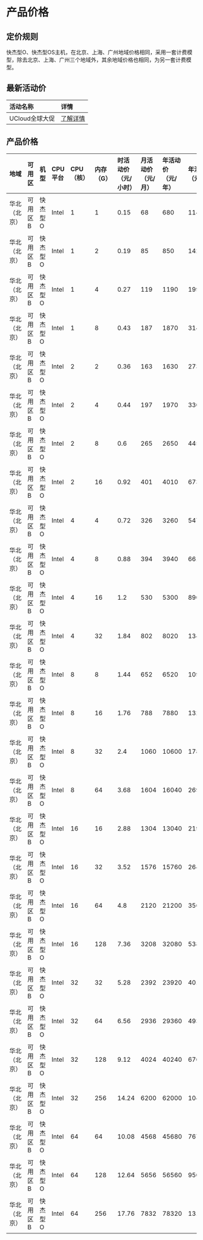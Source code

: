 # 产品价格

## 定价规则
快杰型O、快杰型OS主机，在北京、上海、广州地域价格相同，采用一套计费模型，除去北京、上海、广州三个地域外，其余地域价格也相同，为另一套计费模型。


## 最新活动价
<!-- udocs:active -->
| 活动名称 | 详情 |
| :---- | :---- |
| UCloud全球大促| [了解详情](https://www.ucloud.cn/site/active/kuaijie.html) |


## 产品价格
<!-- udocs:price -->
| 地域 | 可用区 | 机型 | CPU平台 | CPU（核） |  内存（G） |  时活动价（元/小时）| 月活动价（元/月）|  年活动价（元/年） | 年活动价（元/2年）| 年活动价（元/3年）| 操作 |
| :---- | :---- | :---- | :---- | :---- | :---- | :---- | :---- | :---- |:---- |:---- |:---- |
| 华北（北京） | 可用区B | 快杰型 O | Intel | 1 |  1  | 0.15 | 68 | 680 | 1142.4 | 1224 |[立即购买](https://console.ucloud.cn/uhost/uhost/create)|
| 华北（北京） | 可用区B | 快杰型 O | Intel | 1 |  2  | 0.19 | 85 | 850 | 1428 | 1530 |[立即购买](https://console.ucloud.cn/uhost/uhost/create)|
| 华北（北京） | 可用区B | 快杰型 O | Intel | 1 |  4  | 0.27 | 119 | 1190 | 1999.2 | 2142 |[立即购买](https://console.ucloud.cn/uhost/uhost/create)|
| 华北（北京） | 可用区B | 快杰型 O | Intel | 1 |  8  | 0.43 | 187 | 1870 | 3141.6 | 3366 |[立即购买](https://console.ucloud.cn/uhost/uhost/create)|
| 华北（北京） | 可用区B | 快杰型 O | Intel | 2 |  2  | 0.36 | 163 | 1630 | 2738.4 | 2934 |[立即购买](https://console.ucloud.cn/uhost/uhost/create)|
| 华北（北京） | 可用区B | 快杰型 O | Intel | 2 |  4  | 0.44 | 197 | 1970 | 3309.6 | 3546 |[立即购买](https://console.ucloud.cn/uhost/uhost/create)|
| 华北（北京） | 可用区B | 快杰型 O | Intel | 2 |  8  | 0.6 | 265 | 2650 | 4452 | 4770 |[立即购买](https://console.ucloud.cn/uhost/uhost/create)|
| 华北（北京） | 可用区B | 快杰型 O | Intel | 2 |  16  | 0.92 | 401 | 4010 | 6736.8 | 7218 |[立即购买](https://console.ucloud.cn/uhost/uhost/create)|
| 华北（北京） | 可用区B | 快杰型 O | Intel | 4 |  4  | 0.72 | 326 | 3260 | 5476.8 | 5868 |[立即购买](https://console.ucloud.cn/uhost/uhost/create)|
| 华北（北京） | 可用区B | 快杰型 O | Intel | 4 |  8  | 0.88 | 394 | 3940 | 6619.2 | 7092 |[立即购买](https://console.ucloud.cn/uhost/uhost/create)|
| 华北（北京） | 可用区B | 快杰型 O | Intel | 4 |  16  | 1.2 | 530 | 5300 | 8904 | 9540 |[立即购买](https://console.ucloud.cn/uhost/uhost/create)|
| 华北（北京） | 可用区B | 快杰型 O | Intel | 4 |  32  | 1.84 | 802 | 8020 | 13473.6 | 14436 |[立即购买](https://console.ucloud.cn/uhost/uhost/create)|
| 华北（北京） | 可用区B | 快杰型 O | Intel | 8 |  8  | 1.44 | 652 | 6520 | 10953.6 | 11736 |[立即购买](https://console.ucloud.cn/uhost/uhost/create)|
| 华北（北京） | 可用区B | 快杰型 O | Intel | 8 |  16  | 1.76 | 788 | 7880 | 13238.4 | 14184 |[立即购买](https://console.ucloud.cn/uhost/uhost/create)|
| 华北（北京） | 可用区B | 快杰型 O | Intel | 8 |  32  | 2.4 | 1060 | 10600 | 17808 | 19080 |[立即购买](https://console.ucloud.cn/uhost/uhost/create)|
| 华北（北京） | 可用区B | 快杰型 O | Intel | 8 |  64  | 3.68 | 1604 | 16040 | 26947.2 | 28872 |[立即购买](https://console.ucloud.cn/uhost/uhost/create)|
| 华北（北京） | 可用区B | 快杰型 O | Intel | 16 |  16  | 2.88 | 1304 | 13040 | 21907.2 | 23472 |[立即购买](https://console.ucloud.cn/uhost/uhost/create)|
| 华北（北京） | 可用区B | 快杰型 O | Intel | 16 |  32  | 3.52 | 1576 | 15760 | 26476.8 | 28368 |[立即购买](https://console.ucloud.cn/uhost/uhost/create)|
| 华北（北京） | 可用区B | 快杰型 O | Intel | 16 |  64  | 4.8 | 2120 | 21200 | 35616 | 38160 |[立即购买](https://console.ucloud.cn/uhost/uhost/create)|
| 华北（北京） | 可用区B | 快杰型 O | Intel | 16 |  128  | 7.36 | 3208 | 32080 | 53894.4 | 57744 |[立即购买](https://console.ucloud.cn/uhost/uhost/create)|
| 华北（北京） | 可用区B | 快杰型 O | Intel | 32 |  32  | 5.28 | 2392 | 23920 | 40185.59 | 43056 |[立即购买](https://console.ucloud.cn/uhost/uhost/create)|
| 华北（北京） | 可用区B | 快杰型 O | Intel | 32 |  64  | 6.56 | 2936 | 29360 | 49324.8 | 52848 |[立即购买](https://console.ucloud.cn/uhost/uhost/create)|
| 华北（北京） | 可用区B | 快杰型 O | Intel | 32 |  128  | 9.12 | 4024 | 40240 | 67603.2 | 72432 |[立即购买](https://console.ucloud.cn/uhost/uhost/create)|
| 华北（北京） | 可用区B | 快杰型 O | Intel | 32 |  256  | 14.24 | 6200 | 62000 | 104160 | 111600 |[立即购买](https://console.ucloud.cn/uhost/uhost/create)|
| 华北（北京） | 可用区B | 快杰型 O | Intel | 64 |  64  | 10.08 | 4568 | 45680 | 76742.39 | 82224 |[立即购买](https://console.ucloud.cn/uhost/uhost/create)|
| 华北（北京） | 可用区B | 快杰型 O | Intel | 64 |  128  | 12.64 | 5656 | 56560 | 95020.8 | 101808 |[立即购买](https://console.ucloud.cn/uhost/uhost/create)|
| 华北（北京） | 可用区B | 快杰型 O | Intel | 64 |  256  | 17.76 | 7832 | 78320 | 131577.6 | 140976 |[立即购买](https://console.ucloud.cn/uhost/uhost/create)|
